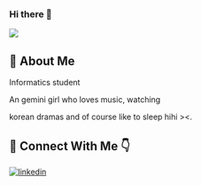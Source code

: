 ### Hi there 👋

<img src="https://awesome-svg.vercel.app/card/card_2?name=ISNAINI%20INTAN%20NUR%20KHISANAH&summary=MAHASISWA%20INFORMATIKA&style=nameColor:rgba(119,136,153,1);summaryColor:rgba(119,136,153,1);backgroundColor:rgba(0,0,0,0);"/>

## 🚀 About Me

Informatics student

An gemini girl who loves music, watching

korean dramas and of course like to sleep hihi ><.


## 🔗 Connect With Me 👇
[![linkedin](https://img.shields.io/badge/linkedin-0A66C2?style=for-the-badge&logo=linkedin&logoColor=white)](https://www.linkedin.com/in/isnaini-intan/)


